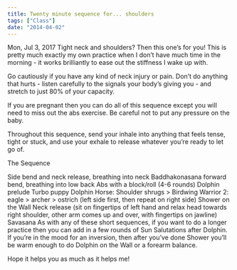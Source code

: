 ```yaml
---
title: Twenty minute sequence for... shoulders
tags: ["Class"]
date: "2014-04-02"
---
```


Mon, Jul 3, 2017
Tight neck and shoulders? Then this one’s for you! This is pretty much exactly my own practice when I don’t have much time in the morning - it works brilliantly to ease out the stiffness I wake up with.

Go cautiously if you have any kind of neck injury or pain. Don’t do anything that hurts - listen carefully to the signals your body’s giving you - and stretch to just 80% of your capacity.

If you are pregnant then you can do all of this sequence except you will need to miss out the abs exercise. Be careful not to put any pressure on the baby.

Throughout this sequence, send your inhale into anything that feels tense, tight or stuck, and use your exhale to release whatever you’re ready to let go of.

The Sequence

Side bend and neck release, breathing into neck
Baddhakonasana forward bend, breathing into low back
Abs with a block/roll (4-6 rounds)
Dolphin prelude
Turbo puppy
Dolphin
Horse: Shoulder shrugs > Birdwing
Warrior 2: eagle > archer > ostrich (left side first, then repeat on right side)
Shower on the Wall
Neck release (sit on fingertips of left hand and relax head towards right shoulder, other arm comes up and over, with fingertips on jawline)
Savasana
As with any of these short sequences, if you want to do a longer practice then you can add in a few rounds of Sun Salutations after Dolphin. If you’re in the mood for an inversion, then after you’ve done Shower you’ll be warm enough to do Dolphin on the Wall or a forearm balance.

Hope it helps you as much as it helps me!